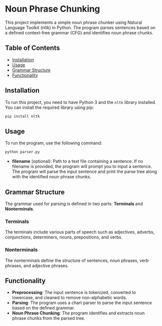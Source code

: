 # Noun Phrase Chunking

This project implements a simple noun phrase chunker using Natural Language Toolkit (nltk) in Python. The program parses sentences based on a defined context-free grammar (CFG) and identifies noun phrase chunks.

## Table of Contents

- [Installation](#installation)
- [Usage](#usage)
- [Grammar Structure](#grammar-structure)
- [Functionality](#functionality)

## Installation

To run this project, you need to have Python 3 and the `nltk` library installed. You can install the required library using pip:

```bash
pip install nltk
```

## Usage
To run the program, use the following command:
```bash
python parser.py
```
- **filename** (optional): Path to a text file containing a sentence. If no filename is provided, the program will prompt you to input a sentence.  
The program will parse the input sentence and print the parse tree along with the identified noun phrase chunks.

## Grammar Structure

The grammar used for parsing is defined in two parts: **Terminals** and **Nonterminals**.

### Terminals

The terminals include various parts of speech such as adjectives, adverbs, conjunctions, determiners, nouns, prepositions, and verbs.

### Nonterminals

The nonterminals define the structure of sentences, noun phrases, verb phrases, and adjective phrases.

## Functionality

- **Preprocessing**: The input sentence is tokenized, converted to lowercase, and cleaned to remove non-alphabetic words.
- **Parsing**: The program uses a chart parser to parse the input sentence based on the defined grammar.
- **Noun Phrase Chunking**: The program identifies and extracts noun phrase chunks from the parsed tree.